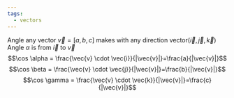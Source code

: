 ```yaml
---
tags:
  - vectors
---
```

Angle any vector $\vec{v}=[a,b,c]$ makes with any direction vector($\vec{i},\vec{j},\vec{k}$)
Angle $\alpha$ is from $\vec{i}$ to $\vec{v}$
$$\cos \alpha = \frac{\vec{v} \cdot \vec{i}}{|\vec{v}|}=\frac{a}{|\vec{v}|}$$
$$\cos \beta = \frac{\vec{v} \cdot \vec{j}}{|\vec{v}|}=\frac{b}{|\vec{v}|}$$
$$\cos \gamma = \frac{\vec{v} \cdot \vec{k}}{|\vec{v}|}=\frac{c}{|\vec{v}|}$$